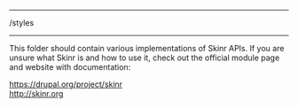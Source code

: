 ******************************************************************************
/styles
******************************************************************************

This folder should contain various implementations of Skinr APIs. If you are
unsure what Skinr is and how to use it, check out the official module page and
website with documentation:

https://drupal.org/project/skinr  
http://skinr.org
